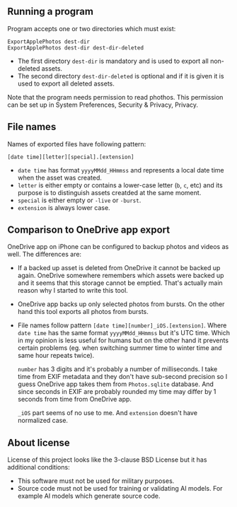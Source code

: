 
## Running a program

Program accepts one or two directories which must exist:

```
ExportApplePhotos dest-dir
ExportApplePhotos dest-dir dest-dir-deleted
```

- The first directory `dest-dir` is mandatory
  and is used to export all non-deleted assets.
- The second directory `dest-dir-deleted` is optional
  and if it is given it is used to export all deleted assets.

Note that the program needs permission to read phothos.
This permission can be set up in System Preferences, Security & Privacy, Privacy.

## File names

Names of exported files have following pattern:

```
[date time][letter][special].[extension]
```

- `date time` has format `yyyyMMdd_HHmmss`
  and represents a local date time when the asset was created.
- `letter` is either empty or contains a lower-case letter (`b`, `c`, etc)
  and its purpose is to distinguish assets creatded at the same moment.
- `special` is either empty or `-live` or `-burst`.
- `extension` is always lower case.

## Comparison to OneDrive app export

OneDrive app on iPhone can be configured to backup photos
and videos as well. The differences are:

- If a backed up asset is deleted from OneDrive it cannot
  be backed up again. OneDrive somewhere remembers which
  assets were backed up and it seems that this storage cannot
  be emptied. That's actually main reason why I started to write
  this tool.
- OneDrive app backs up only selected photos from bursts.
  On the other hand this tool exports all photos from bursts.
- File names follow pattern `[date time][number]_iOS.[extension]`.
  Where `date time` has the same format `yyyyMMdd_HHmmss`
  but it's UTC time. Which in my opinion is less useful for humans
  but on the other hand it prevents certain problems
  (eg. when switching summer time to winter time and same hour repeats twice).
  
  `number` has 3 digits and it's probably a number of milliseconds.
  I take time from EXIF metadata and they don't have sub-second precision
  so I guess OneDrive app takes them from `Photos.sqlite` database.
  And since seconds in EXIF are probably rounded my time
  may differ by 1 seconds from time from OneDrive app.

  `_iOS` part seems of no use to me. And `extension` doesn't have
  normalized case.


## About license

License of this project looks like the 3-clause BSD License
but it has additional conditions:

- This software must not be used for military purposes.
- Source code must not be used for training or validating AI models.
  For example AI models which generate source code.
